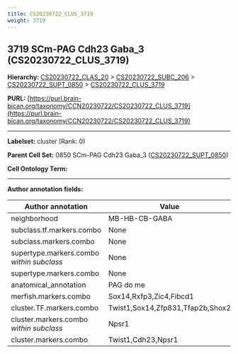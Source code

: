 ```yaml
---
title: CS20230722_CLUS_3719
weight: 3719
---
```

## 3719 SCm-PAG Cdh23 Gaba_3 (CS20230722_CLUS_3719)
<b>Hierarchy: </b>
[CS20230722_CLAS_20](../CS20230722_CLAS_20) >
[CS20230722_SUBC_206](../CS20230722_SUBC_206) >
[CS20230722_SUPT_0850](../CS20230722_SUPT_0850) >
[CS20230722_CLUS_3719](../CS20230722_CLUS_3719)

**PURL:** [https://purl.brain-bican.org/taxonomy/CCN20230722/CS20230722_CLUS_3719](https://purl.brain-bican.org/taxonomy/CCN20230722/CS20230722_CLUS_3719)

---


**Labelset:** cluster (Rank: 0)

**Parent Cell Set:** 0850 SCm-PAG Cdh23 Gaba_3 ([CS20230722_SUPT_0850](../CS20230722_SUPT_0850))



**Cell Ontology Term:** 

[MARKER GENES.]: #


---

[TRANSFERRED ANNOTATIONS.]: #


[AUTHOR ANNOTATION FIELDS.]: #


**Author annotation fields:**

| Author annotation | Value |
|-------------------|-------|
|neighborhood|MB-HB-CB-GABA|
|subclass.tf.markers.combo|None|
|subclass.markers.combo|None|
|supertype.markers.combo _within subclass_|None|
|supertype.markers.combo|None|
|anatomical_annotation|PAG do me|
|merfish.markers.combo|Sox14,Rxfp3,Zic4,Fibcd1|
|cluster.TF.markers.combo|Twist1,Sox14,Zfp831,Tfap2b,Shox2|
|cluster.markers.combo _within subclass_|Npsr1|
|cluster.markers.combo|Twist1,Cdh23,Npsr1|
